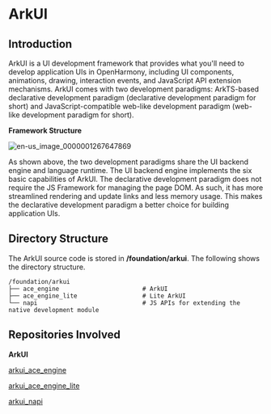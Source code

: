 # ArkUI

## Introduction

ArkUI is a UI development framework that provides what you'll need to develop application UIs in OpenHarmony, including UI components, animations, drawing, interaction events, and JavaScript API extension mechanisms. ArkUI comes with two development paradigms: ArkTS-based declarative development paradigm (declarative development paradigm for short) and JavaScript-compatible web-like development paradigm (web-like development paradigm for short).

**Framework Structure**

![en-us_image_0000001267647869](../application-dev/ui/figures/en-us_image_0000001267647869.png)

As shown above, the two development paradigms share the UI backend engine and language runtime. The UI backend engine implements the six basic capabilities of ArkUI. The declarative development paradigm does not require the JS Framework for managing the page DOM. As such, it has more streamlined rendering and update links and less memory usage. This makes the declarative development paradigm a better choice for building application UIs.


## Directory Structure

The ArkUI source code is stored in **/foundation/arkui**. The following shows the directory structure.

```
/foundation/arkui
├── ace_engine                       # ArkUI
├── ace_engine_lite                  # Lite ArkUI
└── napi                             # JS APIs for extending the native development module
```

## Repositories Involved

**ArkUI**

[arkui\_ace\_engine](https://gitee.com/openharmony/arkui_ace_engine)

[arkui\_ace\_engine\_lite](https://gitee.com/openharmony/arkui_ace_engine_lite)

[arkui\_napi](https://gitee.com/openharmony/arkui_napi)
